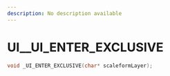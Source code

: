 ```yaml
---
description: No description available 
---
```


# UI\__UI_ENTER_EXCLUSIVE

```cpp
void _UI_ENTER_EXCLUSIVE(char* scaleformLayer);
```